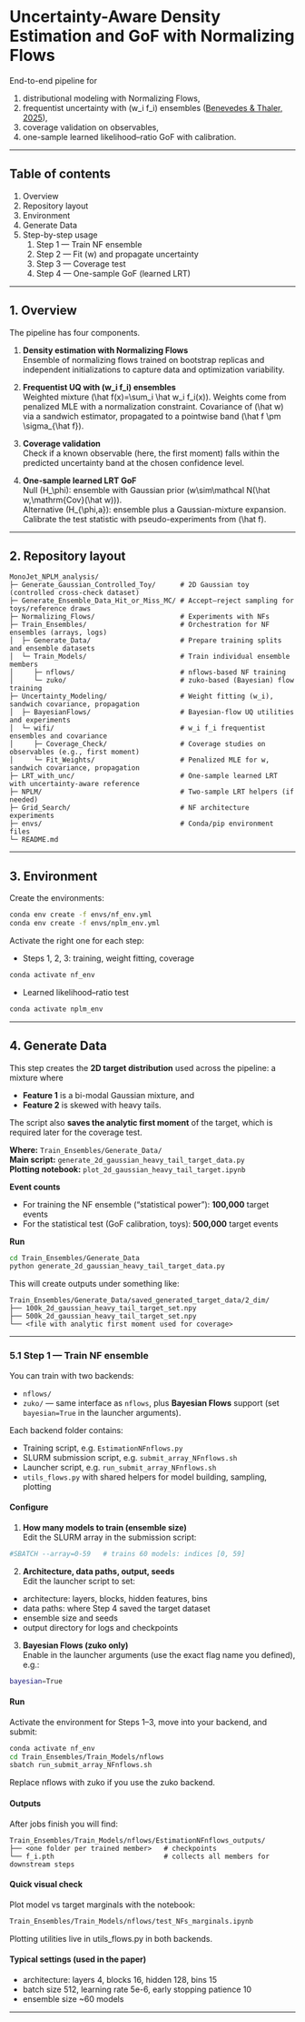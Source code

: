 # Uncertainty-Aware Density Estimation and GoF with Normalizing Flows

End-to-end pipeline for
1) distributional modeling with Normalizing Flows,
2) frequentist uncertainty with \(w_i f_i\) ensembles
   ([Benevedes & Thaler, 2025](https://arxiv.org/abs/2506.00113)),
3) coverage validation on observables,
4) one-sample learned likelihood–ratio GoF with calibration.

---

## Table of contents

1. Overview
2. Repository layout
3. Environment
4. Generate Data
5. Step-by-step usage
   1. Step 1 — Train NF ensemble
   2. Step 2 — Fit \(w\) and propagate uncertainty
   3. Step 3 — Coverage test
   4. Step 4 — One-sample GoF (learned LRT)

---

## 1. Overview

The pipeline has four components.

1. **Density estimation with Normalizing Flows**  
   Ensemble of normalizing flows trained on bootstrap replicas and independent initializations to capture data and optimization variability.

2. **Frequentist UQ with \(w_i f_i\) ensembles**  
   Weighted mixture \(\hat f(x)=\sum_i \hat w_i f_i(x)\). Weights come from penalized MLE with a normalization constraint. Covariance of \(\hat w\) via a sandwich estimator, propagated to a pointwise band \(\hat f \pm \sigma_{\hat f}\).

3. **Coverage validation**  
   Check if a known observable (here, the first moment) falls within the predicted uncertainty band at the chosen confidence level.

4. **One-sample learned LRT GoF**  
   Null \(H_\phi\): ensemble with Gaussian prior \(w\sim\mathcal N(\hat w,\mathrm{Cov}(\hat w))\).  
   Alternative \(H_{\phi,a}\): ensemble plus a Gaussian-mixture expansion.  
   Calibrate the test statistic with pseudo-experiments from \(\hat f\).

---

## 2. Repository layout

```text
MonoJet_NPLM_analysis/
├─ Generate_Gaussian_Controlled_Toy/      # 2D Gaussian toy (controlled cross-check dataset)
├─ Generate_Ensemble_Data_Hit_or_Miss_MC/ # Accept–reject sampling for toys/reference draws
├─ Normalizing_Flows/                     # Experiments with NFs
├─ Train_Ensembles/                       # Orchestration for NF ensembles (arrays, logs)
│  ├─ Generate_Data/                      # Prepare training splits and ensemble datasets
│  └─ Train_Models/                       # Train individual ensemble members
│     ├─ nflows/                          # nflows-based NF training
│     └─ zuko/                            # zuko-based (Bayesian) flow training
├─ Uncertainty_Modeling/                  # Weight fitting (w_i), sandwich covariance, propagation
│  ├─ BayesianFlows/                      # Bayesian-flow UQ utilities and experiments
│  └─ wifi/                               # w_i f_i frequentist ensembles and covariance
│     ├─ Coverage_Check/                  # Coverage studies on observables (e.g., first moment)
│     └─ Fit_Weights/                     # Penalized MLE for w, sandwich covariance, propagation
├─ LRT_with_unc/                          # One-sample learned LRT with uncertainty-aware reference
├─ NPLM/                                  # Two-sample LRT helpers (if needed)
├─ Grid_Search/                           # NF architecture experiments
├─ envs/                                  # Conda/pip environment files
└─ README.md
```

---

## 3. Environment

Create the environments:
```bash
conda env create -f envs/nf_env.yml
conda env create -f envs/nplm_env.yml
```
Activate the right one for each step:
- Steps 1, 2, 3: training, weight fitting, coverage
```bash
conda activate nf_env
```
- Learned likelihood–ratio test
```bash
conda activate nplm_env
```

---

## 4. Generate Data

This step creates the **2D target distribution** used across the pipeline: a mixture where
- **Feature 1** is a bi-modal Gaussian mixture, and  
- **Feature 2** is skewed with heavy tails.

The script also **saves the analytic first moment** of the target, which is required later for the coverage test.

**Where:** `Train_Ensembles/Generate_Data/`  
**Main script:** `generate_2d_gaussian_heavy_tail_target_data.py`  
**Plotting notebook:** `plot_2d_gaussian_heavy_tail_target.ipynb`

**Event counts**
- For training the NF ensemble (“statistical power”): **100,000** target events
- For the statistical test (GoF calibration, toys): **500,000** target events

**Run**
```bash
cd Train_Ensembles/Generate_Data
python generate_2d_gaussian_heavy_tail_target_data.py
```

This will create outputs under something like:
```text
Train_Ensembles/Generate_Data/saved_generated_target_data/2_dim/
├── 100k_2d_gaussian_heavy_tail_target_set.npy
├── 500k_2d_gaussian_heavy_tail_target_set.npy
└── <file with analytic first moment used for coverage>
```

---

### 5.1 Step 1 — Train NF ensemble

You can train with two backends:

- `nflows/`
- `zuko/` — same interface as `nflows`, plus **Bayesian Flows** support (set `bayesian=True` in the launcher arguments).

Each backend folder contains:
- Training script, e.g. `EstimationNFnflows.py`
- SLURM submission script, e.g. `submit_array_NFnflows.sh`
- Launcher script, e.g. `run_submit_array_NFnflows.sh`
- `utils_flows.py` with shared helpers for model building, sampling, plotting

#### Configure

1) **How many models to train (ensemble size)**  
Edit the SLURM array in the submission script:
```bash
#SBATCH --array=0-59   # trains 60 models: indices [0, 59]
```

2) **Architecture, data paths, output, seeds**  
Edit the launcher script to set:
- architecture: layers, blocks, hidden features, bins
- data paths: where Step 4 saved the target dataset
- ensemble size and seeds
- output directory for logs and checkpoints

3) **Bayesian Flows (zuko only)**  
Enable in the launcher arguments (use the exact flag name you defined), e.g.:
```bash
bayesian=True
```

#### Run
Activate the environment for Steps 1–3, move into your backend, and submit:
```bash
conda activate nf_env
cd Train_Ensembles/Train_Models/nflows
sbatch run_submit_array_NFnflows.sh
```
Replace nflows with zuko if you use the zuko backend.

#### Outputs
After jobs finish you will find:
```text
Train_Ensembles/Train_Models/nflows/EstimationNFnflows_outputs/
├── <one folder per trained member>   # checkpoints 
└── f_i.pth                           # collects all members for downstream steps
```

#### Quick visual check
Plot model vs target marginals with the notebook:
```bash
Train_Ensembles/Train_Models/nflows/test_NFs_marginals.ipynb
```
Plotting utilities live in utils_flows.py in both backends.

#### Typical settings (used in the paper)
- architecture: layers 4, blocks 16, hidden 128, bins 15
- batch size 512, learning rate 5e-6, early stopping patience 10
- ensemble size ~60 models

---
